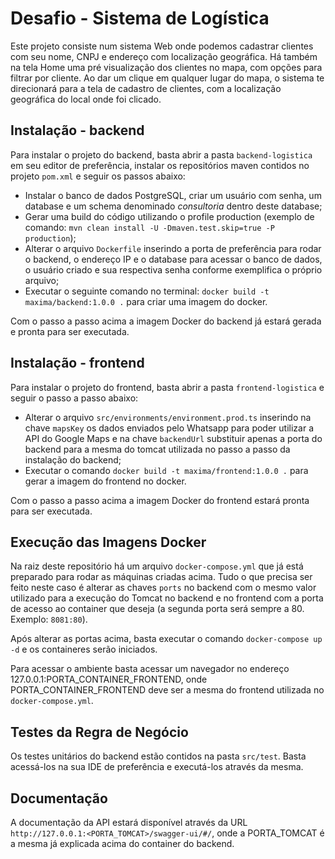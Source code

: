 # Desafio - Sistema de Logística

Este projeto consiste num sistema Web onde podemos cadastrar clientes com seu nome, CNPJ e 
endereço com localização geográfica. Há também na tela Home uma pré visualização dos clientes no mapa, com opções para
filtrar por cliente. Ao dar um clique em qualquer lugar do mapa, o sistema te direcionará para a tela de cadastro 
de clientes, com a localização geográfica do local onde foi clicado.

## Instalação - backend

Para instalar o projeto do backend, basta abrir a pasta `backend-logistica` em seu editor de preferência, instalar os
repositórios maven contidos no projeto `pom.xml` e seguir os passos abaixo:

 - Instalar o banco de dados PostgreSQL, criar um usuário com senha, um database e um schema denominado *consultoria* dentro
deste database;
 - Gerar uma build do código utilizando o profile production (exemplo de comando: `mvn clean install -U -Dmaven.test.skip=true -P production`);
 - Alterar o arquivo `Dockerfile` inserindo a porta de preferência para rodar o backend, o endereço IP e o database para acessar
o banco de dados, o usuário criado e sua respectiva senha conforme exemplifica o próprio arquivo;
 - Executar o seguinte comando no terminal: `docker build -t maxima/backend:1.0.0 .` para criar uma imagem do docker.

Com o passo a passo acima a imagem Docker do backend já estará gerada e pronta para ser executada.

## Instalação - frontend
Para instalar o projeto do frontend, basta abrir a pasta `frontend-logistica` e seguir o passo a passo abaixo:

 - Alterar o arquivo `src/environments/environment.prod.ts` inserindo na chave `mapsKey` os dados enviados pelo Whatsapp 
para poder utilizar a API do Google Maps e na chave `backendUrl` substituir apenas a porta do backend para a mesma
do tomcat utilizada no passo a passo da instalação do backend;
 - Executar o comando `docker build -t maxima/frontend:1.0.0 .` para gerar a imagem do frontend no docker.

Com o passo a passo acima a imagem Docker do frontend estará pronta para ser executada.


## Execução das Imagens Docker

Na raiz deste repositório há um arquivo `docker-compose.yml` que já está preparado para rodar as máquinas criadas acima.
Tudo o que precisa ser feito neste caso é alterar as chaves `ports` no backend com o mesmo valor utilizado para a execução
do Tomcat no backend e no frontend com a porta de acesso ao container que deseja (a segunda porta será sempre a 80. Exemplo:
`8081:80`).

Após alterar as portas acima, basta executar o comando `docker-compose up -d` e os containeres serão iniciados.

Para acessar o ambiente basta acessar um navegador no endereço 127.0.0.1:PORTA_CONTAINER_FRONTEND,
onde PORTA_CONTAINER_FRONTEND deve ser a mesma do frontend utilizada no `docker-compose.yml`.


## Testes da Regra de Negócio

Os testes unitários do backend estão contidos na pasta `src/test`. Basta acessá-los na sua IDE de preferência e executá-los
através da mesma.

## Documentação

A documentação da API estará disponível através da URL `http://127.0.0.1:<PORTA_TOMCAT>/swagger-ui/#/`,
onde a PORTA_TOMCAT é a mesma já explicada acima do container do backend.
